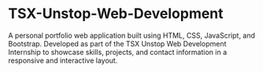# TSX-Unstop-Web-Development
A personal portfolio web application built using HTML, CSS, JavaScript, and Bootstrap. Developed as part of the TSX Unstop Web Development Internship to showcase skills, projects, and contact information in a responsive and interactive layout.
